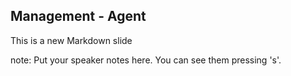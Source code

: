 ##  Management - Agent

This is a new Markdown slide

note:
    Put your speaker notes here.
    You can see them pressing 's'.

